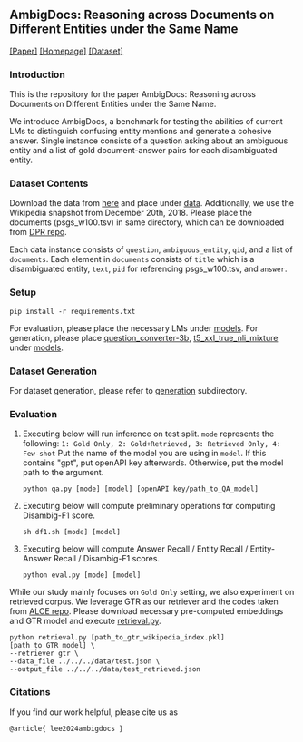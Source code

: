 ## AmbigDocs: Reasoning across Documents on Different Entities under the Same Name

[[Paper]](./) [[Homepage]](https://ambigdocs.github.io) [[Dataset]](https://huggingface.co/datasets/yoonsanglee/AmbigDocs/tree/main)

### Introduction
This is the repository for the paper AmbigDocs: Reasoning across Documents on Different Entities under the Same Name.

We introduce AmbigDocs, a benchmark for testing the abilities of current LMs to distinguish confusing entity mentions and generate a cohesive answer. Single instance consists of a question asking about an ambiguous entity and a list of gold document-answer pairs for each disambiguated entity.

### Dataset Contents
Download the data from [here](https://huggingface.co/datasets/yoonsanglee/AmbigDocs/tree/main) and place under [data](./data). Additionally, we use the Wikipedia snapshot from December 20th, 2018. Please place the documents (psgs_w100.tsv) in same directory, which can be downloaded from [DPR repo](https://github.com/facebookresearch/DPR).

Each data instance consists of `question`, `ambiguous_entity`, `qid`, and a list of `documents`. Each element in `documents` consists of `title` which is a disambiguated entity, `text`, `pid` for referencing psgs_w100.tsv, and `answer`.

### Setup
```
pip install -r requirements.txt
```

For evaluation, please place the necessary LMs under [models](./models). For generation, please place [question_converter-3b](https://huggingface.co/domenicrosati/question_converter-3b), [t5_xxl_true_nli_mixture](https://huggingface.co/google/t5_xxl_true_nli_mixture) under [models](./models).

### Dataset Generation
For dataset generation, please refer to [generation](./generation) subdirectory.

### Evaluation
1. Executing below will run inference on test split. `mode` represents the following: 
`1: Gold Only, 2: Gold+Retrieved, 3: Retrieved Only, 4: Few-shot` Put the name of the model you are using in `model`. If this contains "gpt", put openAPI key afterwards. Otherwise, put the model path to the argument.
    ```
    python qa.py [mode] [model] [openAPI key/path_to_QA_model]
    ``` 

2. Executing below will compute preliminary operations for computing Disambig-F1 score.
    ```
    sh df1.sh [mode] [model]
    ``` 

3. Executing below will compute Answer Recall / Entity Recall / Entity-Answer Recall / Disambig-F1 scores.
    ```
    python eval.py [mode] [model]
    ``` 

While our study mainly focuses on `Gold Only` setting, we also experiment on retrieved corpus. We leverage GTR as our retriever and the codes taken from [ALCE repo](https://github.com/princeton-nlp/ALCE). Please download necessary pre-computed embeddings and GTR model and execute [retrieval.py](./src/eval/ALCE/retrieval.py).

```
python retrieval.py [path_to_gtr_wikipedia_index.pkl] [path_to_GTR_model] \
--retriever gtr \
--data_file ../../../data/test.json \
--output_file ../../../data/test_retrieved.json
```

### Citations
If you find our work helpful, please cite us as
```
@article{ lee2024ambigdocs }
```